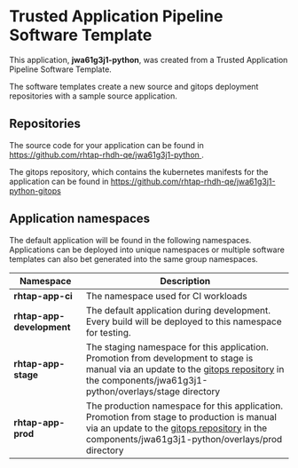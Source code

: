 # Trusted Application Pipeline Software Template

This application, **jwa61g3j1-python**, was created from a Trusted Application Pipeline Software Template.

The software templates create a new source and gitops deployment repositories with a sample source application. 

## Repositories

The source code for your application can be found in [https://github.com/rhtap-rhdh-qe/jwa61g3j1-python ](https://github.com/rhtap-rhdh-qe/jwa61g3j1-python ).
 
The gitops repository, which contains the kubernetes manifests for the application can be found in 
[https://github.com/rhtap-rhdh-qe/jwa61g3j1-python-gitops ](https://github.com/rhtap-rhdh-qe/jwa61g3j1-python-gitops ) 

## Application namespaces 

The default application will be found in the following namespaces. Applications can be deployed into unique namespaces or multiple software templates can also bet generated into the same group namespaces.  

|  Namespace   |  Description   |  
| -------- | -------- |
| **rhtap-app-ci** | The namespace used for CI workloads |
| **rhtap-app-development** | The default application during development. Every build will be deployed to this namespace for testing. |
| **rhtap-app-stage** | The staging namespace for this application. Promotion from development to stage is manual via an update to the [gitops repository](https://github.com/rhtap-rhdh-qe/jwa61g3j1-python-gitops ) in the components/jwa61g3j1-python/overlays/stage directory |
| **rhtap-app-prod** | The production namespace for this application. Promotion from stage to production is manual via an update to the [gitops repository](https://github.com/rhtap-rhdh-qe/jwa61g3j1-python-gitops ) in the components/jwa61g3j1-python/overlays/prod directory |
